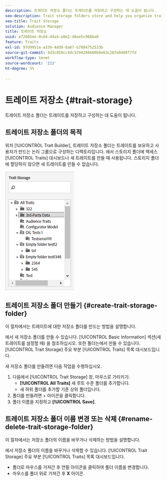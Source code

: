 ```yaml
---
description: 트레이트 저장소 폴더는 트레이트를 저장하고 구성하는 데 도움이 됩니다.
seo-description: Trait storage folders store and help you organize traits.
seo-title: Trait Storage
solution: Audience Manager
title: 트레이트 저장소
uuid: e72685ee-0c64-44a4-a8e2-d6ee5c968ba0
feature: Traits
exl-id: 97d9951e-a339-4dd9-8a67-b7884752533b
source-git-commit: 4d3c859cc4dc5294286680b0e63c287e0409f7fd
workflow-type: tm+mt
source-wordcount: '213'
ht-degree: 5%

---
```


# 트레이트 저장소 {#trait-storage}

트레이트 저장소 폴더는 트레이트를 저장하고 구성하는 데 도움이 됩니다.

<!-- c_tb_storage.xml -->

## 트레이트 저장소 폴더의 목적

위치 [!UICONTROL Trait Builder], 트레이트 저장소 폴더는 트레이트를 보유하고 사용자가 만드는 논리 그룹으로 구성하는 디렉토리입니다. 에서 스토리지 폴더에 액세스 [!UICONTROL Traits] 대시보드나 새 트레이트를 만들 때 사용됩니다. 스토리지 폴더에 할당하지 않으면 새 트레이트를 만들 수 없습니다.

![](assets/tb_storage.png)

## 트레이트 저장소 폴더 만들기 {#create-trait-storage-folder}

이 절차에서는 트레이트에 대한 저장소 폴더를 만드는 방법을 설명합니다.

<!-- t_tb_create_storage.xml -->

에서 새 저장소 폴더를 만들 수 있습니다. [!UICONTROL Basic Information] 섹션(새 트레이트를 설정할 때) 을 참조하십시오. 또한 폴더는에서 만들 수 있습니다. [!UICONTROL Trait Storage] 주요 부분 [!UICONTROL Traits] 목록 대시보드입니다.

새 저장소 폴더를 만들려면 다음 작업을 수행하십시오.

1. 다음에서 [!UICONTROL Trait Storage] 창, 마우스로 가리키기:
   * **[!UICONTROL All Traits]** 새 루트 수준 폴더를 추가합니다.
   * 새 하위 폴더를 추가할 기존 상위 폴더입니다.
1. 폴더를 만들려면 + 아이콘을 클릭합니다.
1. 폴더 이름을 지정하고 **[!UICONTROL Save]**.

## 트레이트 저장소 폴더 이름 변경 또는 삭제 {#rename-delete-trait-storage-folder}

이 절차에서는 저장소 폴더의 이름을 바꾸거나 삭제하는 방법을 설명합니다.

<!-- t_tb_rename_delete_storage.xml -->

에서 저장소 폴더의 이름을 바꾸거나 삭제할 수 있습니다. [!UICONTROL Trait Storage] 주요 부분 [!UICONTROL Traits] 목록 대시보드입니다.

* 폴더로 마우스를 가져간 후 연필 아이콘을 클릭하여 폴더 이름을 변경합니다.
* 마우스를 폴더 위로 가져간 후 **X** 아이콘.
